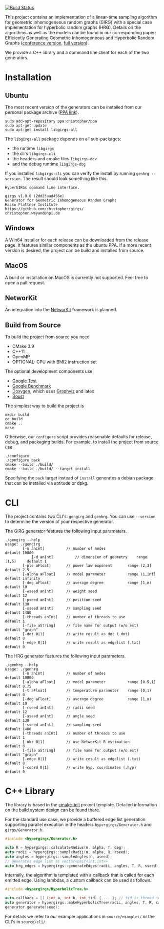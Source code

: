 
[![Build Status](https://travis-ci.org/chistopher/girgs.svg)](https://travis-ci.org/chistopher/girgs)

This project contains an implementation of a linear-time sampling algorithm 
for geometric inhomogeneous random graphs (GIRG)
with a special case implementation for hyperbolic random graphs (HRG).
Details on the algorithms as well as the models can be found in our corresponding paper:
Efficiently Generating Geometric Inhomogeneous and Hyperbolic Random Graphs ([conference version](http://dx.doi.org/10.4230/LIPIcs.ESA.2019.21), [full version](https://arxiv.org/abs/1905.06706)).

We provide a C++ library and a command line client for each of the two generators.

# Installation

## Ubuntu 

The most recent version of the generators can be installed from our personal package archive ([PPA link](https://launchpad.net/~chistopher/+archive/ubuntu/ppa)).
```
sudo add-apt-repository ppa:chistopher/ppa
sudo apt-get update
sudo apt-get install libgirgs-all 
```

The `libgirgs-all` package depends on all sub-packages: 
- the runtime `libgirgs`
- the cli's `libgirgs-cli`
- the headers and cmake files `libgirgs-dev`
- and the debug runtime `libgirgs-dbg`

If you installed `libgirgs-cli` you can verify the install by running `genhrg --version`.
The result should look something like this.
```
HyperGIRGs command line interface.

girgs v1.0.0 (2dd23aad456e)
Generator for Geometric Inhomogeneous Random Graphs
Hasso Plattner Institute
https://github.com/chistopher/girgs/
christopher.weyand@hpi.de
```
 
## Windows

A Win64 installer for each release can be downloaded from the release page.
It features similar components as the ubuntu PPA.
If a more recent version is desired, the project can be build and installed from source. 

## MacOS

A build or installation on MacOS is currently not supported.
Feel free to open a pull request.

## NetworKit

An integration into the [NetworKit](https://networkit.github.io) framework is planned.

## Build from Source

To build the project from source you need
- CMake 3.9
- C++11
- OpenMP
- OPTIONAL: CPU with BMI2 instruction set

The optional development components use
- [Google Test](https://github.com/google/googletest)
- [Google Benchmark](https://github.com/google/benchmark)
- [Doxygen](https://github.com/google/benchmark), which uses [Graphviz](https://www.graphviz.org/) and latex
- [Boost](https://www.boost.org/)

The simplest way to build the project is
```
mkdir build
cd build
cmake ..
make
```

Otherwise, our `configure` script provides reasonable defaults
for release, debug, and packaging builds.
For example, to install the project from source use
```
./configure
./configure pack
cmake --build ./build/
cmake --build ./build/ --target install
```
Specifying the `pack` target instead of `install` generates a debian package that can be installed via aptitude or dpkg.
 
# CLI

The project contains two CLI's: `gengirg` and `genhrg`.
You can use `--version` to determine the version of your respective generator.

The GIRG generator features the following input parameters.
```
./gengirg --help
usage: ./gengirg
		[-n anInt]          // number of nodes                          default 10000 
        	[-d anInt]          // dimension of geometry    range [1,5]     default 1
		[-ple aFloat]       // power law exponent       range (2,3]     default 2.5
		[-alpha aFloat]     // model parameter          range (1,inf]   default infinity
		[-deg aFloat]       // average degree           range [1,n)     default 10
		[-wseed anInt]      // weight seed                              default 12
		[-pseed anInt]      // position seed                            default 130
		[-sseed anInt]      // sampling seed                            default 1400
		[-threads anInt]    // number of threads to use                 default 1
		[-file aString]     // file name for output (w/o ext)           default "graph"
		[-dot 0|1]          // write result as dot (.dot)               default 0
		[-edge 0|1]         // write result as edgelist (.txt)          default 0
```

The HRG generator features the following input parameters.
```
./genhrg --help
usage: ./genhrg
		[-n anInt]          // number of nodes                          default 10000
		[-alpha aFloat]     // model parameter          range [0.5,1]   default 0.75
		[-t aFloat]         // temperature parameter    range [0,1)     default 0
		[-deg aFloat]       // average degree           range [1,n)     default 10
		[-rseed anInt]      // radii seed                               default 12
		[-aseed anInt]      // angle seed                               default 130
		[-sseed anInt]      // sampling seed                            default 1400
		[-threads anInt]    // number of threads to use                 default 1
		[-nkr 0|1]          // use NetworKit R estimation               default 0
		[-file aString]     // file name for output (w/o ext)           default "graph"
		[-edge 0|1]         // write result as edgelist (.txt)          default 0
		[-coord 0|1]        // write hyp. coordinates (.hyp)            default 0
```

# C++ Library

The library is based in the [cmake-init](https://github.com/cginternals/cmake-init) project template.
Detailed information on the build system design can be found there.


For the standard use case, we provide a buffered edge list generation supporting parallel execution in the headers `hypergirgs/Generator.h` and `girgs/Generator.h`.
```cpp
#include <hypergirgs/Generator.h>

auto R = hypergirgs::calculateRadius(n, alpha, T, deg);
auto radii = hypergirgs::sampleRadii(n, alpha, R, rseed);
auto angles = hypergirgs::sampleAngles(n, aseed);
// generates edge list as vector<pair<int,int>>
auto hrg_edges = hypergirgs::generateEdges(radii, angles, T, R, sseed);
```

Internally, the algorithm is templated with a callback that is called for each emitted edge.
Using lambdas, a custom callback can be used as follows.
```cpp
#include <hypergirgs/HyperbolicTree.h>

auto callback = [] (int a, int b, int tid) { ... }; // tid is thread id
auto generator = hypergirgs::makeHyperbolicTree(radii, angles, T, R, callback);
generator.generate(seed);
```

For details we refer to our example applications in `source/examples/` or the CLI's in `source/cli/`.

